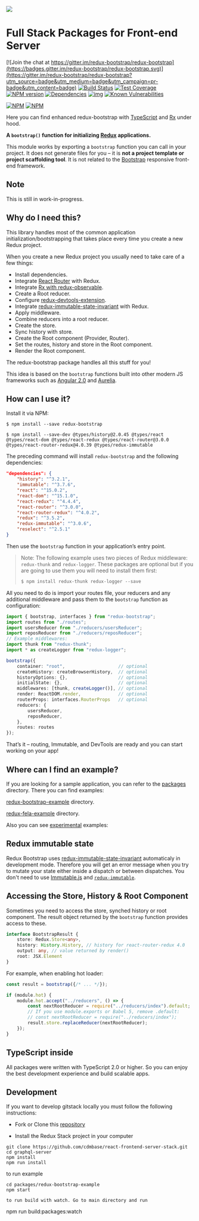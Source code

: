 ![](https://raw.githubusercontent.com/redux-bootstrap/redux-bootstrap.github.io/master/img/profile.png)

# Full Stack Packages for Front-end Server

[![Join the chat at https://gitter.im/redux-bootstrap/redux-bootstrap](https://badges.gitter.im/redux-bootstrap/redux-bootstrap.svg)](https://gitter.im/redux-bootstrap/redux-bootstrap?utm_source=badge&utm_medium=badge&utm_campaign=pr-badge&utm_content=badge)
[![Build Status](https://travis-ci.org/redux-bootstrap/redux-bootstrap.svg?branch=master)](https://travis-ci.org/redux-bootstrap/redux-bootstrap)
[![Test Coverage](https://codeclimate.com/github/redux-bootstrap/redux-bootstrap/badges/coverage.svg)](https://codeclimate.com/github/redux-bootstrap/redux-bootstrap/coverage)
[![NPM version](https://badge.fury.io/js/redux-bootstrap.svg)](https://badge.fury.io/js/redux-bootstrap)
[![Dependencies](https://david-dm.org/redux-bootstrap/redux-bootstrap.svg)](https://david-dm.org/redux-bootstrap/redux-bootstrap#info=dependencies)
[![img](https://david-dm.org/redux-bootstrap/redux-bootstrap/dev-status.svg)](https://david-dm.org/redux-bootstrap/redux-bootstrap/#info=devDependencies)
[![Known Vulnerabilities](https://snyk.io/test/github/redux-bootstrap/redux-bootstrap/badge.svg)](https://snyk.io/test/github/redux-bootstrap/redux-bootstrap)


[![NPM](https://nodei.co/npm/redux-bootstrap.png?downloads=true&downloadRank=true)](https://nodei.co/npm/redux-bootstrap/)
[![NPM](https://nodei.co/npm-dl/redux-bootstrap.png?months=9&height=3)](https://nodei.co/npm/redux-bootstrap/)

Here you can find enhanced redux-bootstrap with [TypeScript](https://www.typescriptlang.org/index.html) and [Rx](http://reactivex.io/) under hood.

**A `bootstrap()` function for initializing [Redux](https://github.com/reactjs/redux) applications.**

This module works by exporting a `bootstrap` function you can call in your project. It does not 
generate files for you – it is **not a project template or project scaffolding tool**. It is not 
related to the [Bootstrap](http://getbootstrap.com/) responsive front-end framework.

## Note

This is still in work-in-progress.


## Why do I need this?
This library handles most of the common application initialization/bootstrapping that takes 
place every time you create a new Redux project.

When you create a new Redux project you usually need to take care of a few things:

- Install dependencies.
- Integrate [React Router](https://github.com/reactjs/react-router) with Redux.
- Integrate [Rx with redux-observable](https://github.com/redux-observable/redux-observable).
- Create a Root reducer.
- Configure [redux-devtools-extension](https://github.com/zalmoxisus/redux-devtools-extension).
- Integrate [redux-immutable-state-invariant](https://github.com/leoasis/redux-immutable-state-invariant) with Redux.
- Apply middleware.
- Combine reducers into a root reducer.
- Create the store.
- Sync history with store.
- Create the Root component (Provider, Router).
- Set the routes, history and store in the Root component.
- Render the Root component.


The redux-bootstrap package handles all this stuff for you!

This idea is based on the `bootstrap` functions built into other modern JS frameworks such as
[Angular 2.0](https://angular.io/docs/ts/latest/api/platform/browser/bootstrap-function.html) and
[Aurelia](http://aurelia.io/docs.html#/aurelia/bootstrapper/1.0.0-beta.1.2.0/doc/api/overview).

## How can I use it?

Install it via NPM:

```
$ npm install --save redux-bootstrap
```
```
$ npm install --save-dev @types/history@2.0.45 @types/react @types/react-dom @types/react-redux @types/react-router@3.0.0 @types/react-router-redux@4.0.39 @types/redux-immutable
```

The preceding command will install `redux-bootstrap` and the following dependencies:

```json
"dependencies": {
    "history": "^3.2.1",
    "immutable": "^3.7.6",
    "react": "^15.0.2",
    "react-dom": "^15.1.0",
    "react-redux": "^4.4.4",
    "react-router": "^3.0.0",
    "react-router-redux": "^4.0.2",
    "redux": "^3.5.2",
    "redux-immutable": "^3.0.6",
    "reselect": "^2.5.1"
}
```
 
Then use the `bootstrap` function in your application’s entry point.

> Note: The following example uses two pieces of Redux middleware: `redux-thunk` and `redux-logger`.
These packages are optional but if you are going to use them you will need to install them first:
>
> ```ts
> $ npm install redux-thunk redux-logger --save
> ```

All you need to do is import your routes file, your reducers and any additional middleware 
and pass them to the `bootstrap` function as configuration:

```ts
import { bootstrap, interfaces } from "redux-bootstrap";
import routes from "./routes";
import usersReducer from "./reducers/usersReducer";
import reposReducer from "./reducers/reposReducer";
// Example middlewares:
import thunk from "redux-thunk";
import * as createLogger from "redux-logger";

bootstrap({
    container: "root",                    // optional
    createHistory: createBrowserHistory,  // optional
    historyOptions: {},                   // optional
    initialState: {},                     // optional
    middlewares: [thunk, createLogger()], // optional    
    render: ReactDOM.render,              // optional
    routerProps: interfaces.RouterProps   // optional
    reducers: {
        usersReducer,
        reposReducer,
    },
    routes: routes
});
```

That’s it – routing, Immutable, and DevTools are ready and you can start working on your app!

## Where can I find an example?
If you are looking for a sample application, you can refer to the [packages](https://github.com/cdmbase/react-frontend-server-stack/tree/readme/packages) directory. There you can find examples:

[redux-bootstrap-example](https://github.com/cdmbase/react-frontend-server-stack/tree/readme/packages/redux-bootstrap-example) directory.

[redux-fela-example](https://github.com/cdmbase/react-frontend-server-stack/tree/readme/packages/redux-fela-example) directory.

Also you can see [experimental](https://github.com/cdmbase/react-frontend-server-stack/tree/readme/experimental) examples:


## Redux immutable state
Redux Bootstrap uses [redux-immutable-state-invariant](https://github.com/leoasis/redux-immutable-state-invariant)  automaticaly in development mode.
Therefore you will get an error message when you try to mutate your state either inside a dispatch or between dispatches. You don't need to use [Immutable.js](https://facebook.github.io/immutable-js/) and [`redux-immutable`](https://github.com/gajus/redux-immutable).


## Accessing the Store, History & Root Component
Sometimes you need to access the store, synched history or root component.  The result object 
returned by the `bootstrap` function provides access to these.

```ts
interface BootstrapResult {
    store: Redux.Store<any>,
    history: History.History, // history for react-router-redux 4.0
    output: any, // value returned by render()
    root: JSX.Element
}
```

For example, when enabling hot loader:

```ts
const result = bootstrap({/* ... */});

if (module.hot) {
    module.hot.accept("../reducers", () => {
        const nextRootReducer = require("../reducers/index").default;
        // If you use module.exports or Babel 5, remove .default:
        // const nextRootReducer = require("../reducers/index");
        result.store.replaceReducer(nextRootReducer);
    });
}
```

## TypeScript inside
All packages were written with TypeScript 2.0 or higher. So you can enjoy the best development experience and build scalable apps.


## Development

If you want to develop gitstack locally you must follow the following instructions:

* Fork or Clone this [repository](https://github.com/cdmbase/react-frontend-server-stack.git)

* Install the Redux Stack project in your computer

```
git clone https://github.com/cdmbase/react-frontend-server-stack.git
cd graphql-server
npm install
npm run install
```
to run example
```
cd packages/redux-bootstrap-example
npm start
```
```
to run build with watch. Go to main directory and run
```
npm run build:packages:watch
```
